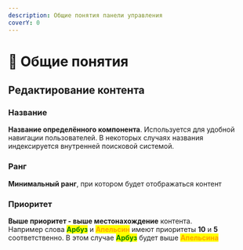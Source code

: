 ```yaml
---
description: Общие понятия панели управления
coverY: 0
---
```


# 📃 Общие понятия

## Редактирование контента

### Название

**Название определённого компонента**. Используется для удобной навигации пользователей. В некоторых случаях названия индексируется внутренней поисковой системой.

### Ранг

**Минимальный ранг**, при котором будет отображаться контент

### Приоритет

**Выше приоритет - выше местонахождение** контента.\
Например слова <mark style="color:green;">**Арбуз**</mark> и <mark style="color:orange;">**Апельсин**</mark> имеют приоритеты **10** и **5** соответственно. В этом случае <mark style="color:green;">**Арбуз**</mark> будет выше <mark style="color:orange;">**Апельсина**</mark>

